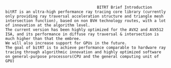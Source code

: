                                             BITRT Brief Introduction
    bitRT is an ultra-high performance ray tracing core library (currently only providing ray traversal acceleration structure and triangle mesh intersection function), based on non BVH technology routes, with a lot of innovation at the algorithm level.
    The current version has been highly optimized for the AVX2 and AVX512 ISA, and its performance in diffuse ray traversal & intersection is much higher than that the embree.
    We will also increase support for GPUs in the future.
    The goal of bitRT is to achieve performance comparable to hardware ray tracing through algorithmic innovation and highly optimized software on general-purpose processors(CPU and the general computing unit of GPU)
